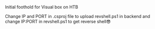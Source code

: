  Initial foothold for Visual box on HTB

Change IP and PORT in .csproj file to upload revshell.ps1 in backend and change IP:PORT in revshell.ps1 to get reverse shell😎
